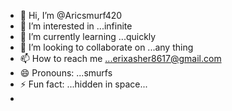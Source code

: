 - 👋 Hi, I’m @Aricsmurf420
- 👀 I’m interested in ...infinite
- 🌱 I’m currently learning ...quickly
- 💞️ I’m looking to collaborate on ...any thing
- 📫 How to reach me ...erixasher8617@gmail.com
- 😄 Pronouns: ...smurfs
- ⚡ Fun fact: ...hidden in space...
- 
<!---
Aricsmurf420/Aricsmurf420 is a ✨ special ✨ repository because its `README.md` (this file) appears on your GitHub profile.
You can click the Preview link to take a look at your changes.
--->

